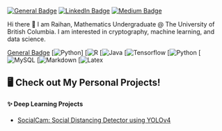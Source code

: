 <!-- badges -->
[![General Badge](https://img.shields.io/badge/website-000000?style=for-the-badge&logo=About.me&logoColor=white)](https://raihanarvi.com)
[![LinkedIn Badge](https://img.shields.io/badge/LinkedIn-0077B5?style=for-the-badge&logo=linkedin&logoColor=white)](https://www.linkedin.com/in/raihan-arvi/)
[![Medium Badge](https://img.shields.io/badge/Medium-12100E?style=for-the-badge&logo=medium&logoColor=white)](https://medium.com/@raihanarvi)
<!-- link to badge icons https://dev.to/envoy_/150-badges-for-github-pnk -->
<!-- https://simpleicons.org/ -->

Hi there 👋
I am Raihan, Mathematics Undergraduate @ The University of British Columbia. I am interested in cryptography, machine learning, and data science. 

[General Badge](https://img.shields.io/badge/website-000000?style=for-the-badge&logo=About.me&logoColor=white)
[![Python](https://img.shields.io/badge/Python-FFD43B?style=for-the-badge&logo=python&logoColor=blue)]
[![R](https://img.shields.io/badge/R-276DC3?style=for-the-badge&logo=r&logoColor=white)
[![Java](https://img.shields.io/badge/Java-ED8B00?style=for-the-badge&logo=openjdk&logoColor=white)
[![Tensorflow](https://img.shields.io/badge/TensorFlow-FF6F00?style=for-the-badge&logo=tensorflow&logoColor=white)
[![Python](https://img.shields.io/badge/C%2B%2B-00599C?style=for-the-badge&logo=c%2B%2B&logoColor=white)
[![MySQL](https://img.shields.io/badge/MySQL-00000F?style=for-the-badge&logo=mysql&logoColor=white)
[![Markdown](https://img.shields.io/badge/Markdown-000000?style=for-the-badge&logo=markdown&logoColor=white)
[![Latex](https://img.shields.io/badge/LaTeX-47A141?style=for-the-badge&logo=LaTeX&logoColor=white)

## 🖥️ Check out My Personal Projects!
#### ✨ Deep Learning Projects
- [SocialCam: Social Distancing Detector using YOLOv4](https://github.com/RaihanArvi/SocialCam)

<!--
**RaihanArvi/RaihanArvi** is a ✨ _special_ ✨ repository because its `README.md` (this file) appears on your GitHub profile.

Here are some ideas to get you started:

- 🔭 I’m currently working on ...
- 🌱 I’m currently learning ...
- 👯 I’m looking to collaborate on ...
- 🤔 I’m looking for help with ...
- 💬 Ask me about ...
- 📫 How to reach me: ...
- 😄 Pronouns: ...
- ⚡ Fun fact: ...
-->
